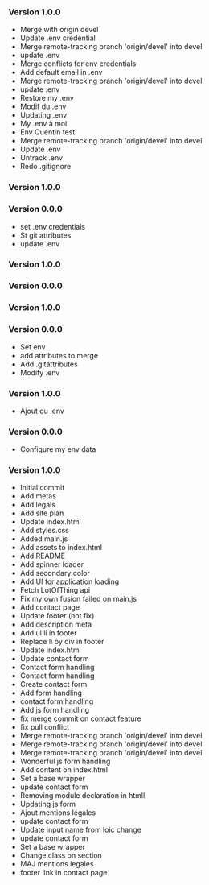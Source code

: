 ### Version 1.0.0
- Merge with origin devel
- Update .env credential
- Merge remote-tracking branch 'origin/devel' into devel
- update .env
- Merge conflicts for env credentials
- Add default email in .env
- Merge remote-tracking branch 'origin/devel' into devel
- update .env
- Restore my .env
- Modif du .env
- Updating .env
- My .env à moi
- Env Quentin test
- Merge remote-tracking branch 'origin/devel' into devel
- Update .env
- Untrack .env
- Redo .gitignore

### Version 1.0.0

### Version 0.0.0
- set .env credentials
- St git attributes
- update .env

### Version 1.0.0

### Version 0.0.0

### Version 1.0.0

### Version 0.0.0
- Set env
- add attributes to merge
- Add .gitattributes
- Modify .env

### Version 1.0.0
- Ajout du .env

### Version 0.0.0
- Configure my env data

### Version 1.0.0
- Initial commit
- Add metas
- Add legals
- Add site plan
- Update index.html
- Add styles.css
- Added main.js
- Add assets to index.html
- Add README
- Add spinner loader
- Add secondary color
- Add UI for application loading
- Fetch LotOfThing api
- Fix my own fusion failed on main.js
- Add contact page
- Update footer (hot fix)
- Add description meta
- Add ul li in footer
- Replace li by div in footer
- Update index.html
- Update contact form
- Contact form handling
- Contact form handling
- Create contact form
- Add form handling
- contact form handling
- Add js form handling
- fix merge commit on contact feature
- fix pull conflict
- Merge remote-tracking branch 'origin/devel' into devel
- Merge remote-tracking branch 'origin/devel' into devel
- Merge remote-tracking branch 'origin/devel' into devel
- Wonderful js form handling
- Add content on index.html
- Set a base wrapper
- update contact form
- Removing module declaration in htmll
- Updating js form
- Ajout mentions légales
- update contact form
- Update input name from loic change
- update contact form
- Set a base wrapper
- Change class on section
- MAJ mentions legales
- footer link in contact page
